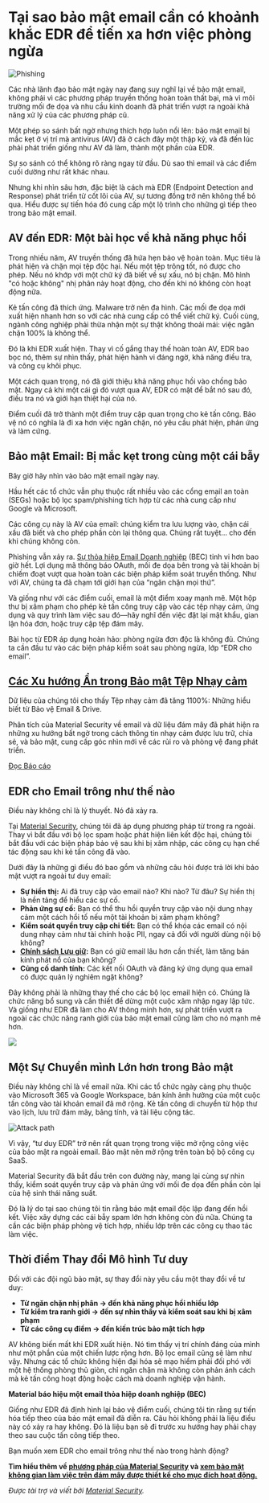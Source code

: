 # Tại sao bảo mật email cần có khoảnh khắc EDR để tiến xa hơn việc phòng ngừa

![Phishing](https://www.bleepstatic.com/content/hl-images/2024/03/25/phishing.jpg)

Các nhà lãnh đạo bảo mật ngày nay đang suy nghĩ lại về bảo mật email, không phải vì các phương pháp truyền thống hoàn toàn thất bại, mà vì môi trường mối đe dọa và nhu cầu kinh doanh đã phát triển vượt ra ngoài khả năng xử lý của các phương pháp cũ.

Một phép so sánh bất ngờ nhưng thích hợp luôn nổi lên: bảo mật email bị mắc kẹt ở vị trí mà antivirus (AV) đã ở cách đây một thập kỷ, và đã đến lúc phải phát triển giống như AV đã làm, thành một phần của EDR.

Sự so sánh có thể không rõ ràng ngay từ đầu. Dù sao thì email và các điểm cuối dường như rất khác nhau.

Nhưng khi nhìn sâu hơn, đặc biệt là cách mà EDR (Endpoint Detection and Response) phát triển từ cốt lõi của AV, sự tương đồng trở nên không thể bỏ qua. Hiểu được sự tiến hóa đó cung cấp một lộ trình cho những gì tiếp theo trong bảo mật email.

## AV đến EDR: Một bài học về khả năng phục hồi

Trong nhiều năm, AV truyền thống đã hứa hẹn bảo vệ hoàn toàn. Mục tiêu là phát hiện và chặn mọi tệp độc hại. Nếu một tệp trông tốt, nó được cho phép. Nếu nó khớp với một chữ ký đã biết về sự xấu, nó bị chặn. Mô hình "có hoặc không" nhị phân này hoạt động, cho đến khi nó không còn hoạt động nữa.

Kẻ tấn công đã thích ứng. Malware trở nên đa hình. Các mối đe dọa mới xuất hiện nhanh hơn so với các nhà cung cấp có thể viết chữ ký. Cuối cùng, ngành công nghiệp phải thừa nhận một sự thật không thoải mái: việc ngăn chặn 100% là không thể.

Đó là khi EDR xuất hiện. Thay vì cố gắng thay thế hoàn toàn AV, EDR bao bọc nó, thêm sự nhìn thấy, phát hiện hành vi đáng ngờ, khả năng điều tra, và công cụ khôi phục.

Một cách quan trọng, nó đã giới thiệu khả năng phục hồi vào chồng bảo mật. Ngay cả khi một cái gì đó vượt qua AV, EDR có mặt để bắt nó sau đó, điều tra nó và giới hạn thiệt hại của nó.

Điểm cuối đã trở thành một điểm truy cập quan trọng cho kẻ tấn công. Bảo vệ nó có nghĩa là đi xa hơn việc ngăn chặn, nó yêu cầu phát hiện, phản ứng và làm cứng.

## Bảo mật Email: Bị mắc kẹt trong cùng một cái bẫy

Bây giờ hãy nhìn vào bảo mật email ngày nay.

Hầu hết các tổ chức vẫn phụ thuộc rất nhiều vào các cổng email an toàn (SEGs) hoặc bộ lọc spam/phishing tích hợp từ các nhà cung cấp như Google và Microsoft.

Các công cụ này là AV của email: chúng kiểm tra lưu lượng vào, chặn cái xấu đã biết và cho phép phần còn lại thông qua. Chúng rất tuyệt… cho đến khi chúng không còn.

Phishing vẫn xảy ra. [Sự thỏa hiệp Email Doanh nghiệp](https://material.security/use-cases/stop-business-email-compromise-bec-and-vendor-email-compromise-vec?utm%5Fsource=third-party&utm%5Fmedium=website&utm%5Fcampaign=20250818-bleepingcomputer) (BEC) tinh vi hơn bao giờ hết. Lợi dụng mã thông báo OAuth, mối đe dọa bên trong và tài khoản bị chiếm đoạt vượt qua hoàn toàn các biện pháp kiểm soát truyền thống. Như với AV, chúng ta đã chạm tới giới hạn của “ngăn chặn mọi thứ”.

Và giống như với các điểm cuối, email là một điểm xoay mạnh mẽ. Một hộp thư bị xâm phạm cho phép kẻ tấn công truy cập vào các tệp nhạy cảm, ứng dụng và quy trình làm việc sau đó—hãy nghĩ đến việc đặt lại mật khẩu, gian lận hóa đơn, hoặc truy cập tệp đám mây.

Bài học từ EDR áp dụng hoàn hảo: phòng ngừa đơn độc là không đủ. Chúng ta cần đầu tư vào các biện pháp kiểm soát sau phòng ngừa, lớp “EDR cho email”.

## [Các Xu hướng Ẩn trong Bảo mật Tệp Nhạy cảm](https://material.security/resources/exploring-sensitive-data-trends-what-weve-learned-from-protecting-email-and-files?utm%5Fsource=third-party&utm%5Fmedium=website&utm%5Fcampaign=20250818-bleepingcomputer)

Dữ liệu của chúng tôi cho thấy Tệp nhạy cảm đã tăng 1100%: Những hiểu biết từ Bảo vệ Email & Drive.

Phân tích của Material Security về email và dữ liệu đám mây đã phát hiện ra những xu hướng bất ngờ trong cách thông tin nhạy cảm được lưu trữ, chia sẻ, và bảo mật, cung cấp góc nhìn mới về các rủi ro và phòng vệ đang phát triển.

[Đọc Báo cáo](https://material.security/resources/exploring-sensitive-data-trends-what-weve-learned-from-protecting-email-and-files?utm%5Fsource=third-party&utm%5Fmedium=website&utm%5Fcampaign=20250818-bleepingcomputer)

## EDR cho Email trông như thế nào

Điều này không chỉ là lý thuyết. Nó đã xảy ra.

Tại [Material Security](https://material.security/?utm%5Fsource=third-party&utm%5Fmedium=website&utm%5Fcampaign=20250818-bleepingcomputer), chúng tôi đã áp dụng phương pháp từ trong ra ngoài. Thay vì bắt đầu với bộ lọc spam hoặc phát hiện liên kết độc hại, chúng tôi bắt đầu với các biện pháp bảo vệ sau khi bị xâm nhập, các công cụ hạn chế tác động sau khi kẻ tấn công đã vào.

Dưới đây là những gì điều đó bao gồm và những câu hỏi được trả lời khi bảo mật vượt ra ngoài tư duy email:

* **Sự hiển thị:** Ai đã truy cập vào email nào? Khi nào? Từ đâu? Sự hiển thị là nền tảng để hiểu các sự cố.
* **Phản ứng sự cố:** Bạn có thể thu hồi quyền truy cập vào nội dung nhạy cảm một cách hồi tố nếu một tài khoản bị xâm phạm không?
* **Kiểm soát quyền truy cập chi tiết:** Bạn có thể khóa các email có nội dung nhạy cảm như tài chính hoặc PII, ngay cả đối với người dùng nội bộ không?
* **[Chính sách Lưu giữ](https://material.security/workspace-resources/mastering-email-retention-policy-to-protect-sensitive-data?utm%5Fsource=third-party&utm%5Fmedium=website&utm%5Fcampaign=20250818-bleepingcomputer):** Bạn có giữ email lâu hơn cần thiết, làm tăng bán kính phát nổ của bạn không?
* **Củng cố danh tính:** Các kết nối OAuth và đăng ký ứng dụng qua email có được quản lý nghiêm ngặt không?

Đây không phải là những thay thế cho các bộ lọc email hiện có. Chúng là chức năng bổ sung và cần thiết để dừng một cuộc xâm nhập ngay lập tức. Và giống như EDR đã làm cho AV thông minh hơn, sự phát triển vượt ra ngoài các chức năng ranh giới của bảo mật email cũng làm cho nó mạnh mẽ hơn.

![](https://www.bleepstatic.com/images/news/security/m/material/email-edr-moment/detection.gif)

## Một Sự Chuyển mình Lớn hơn trong Bảo mật

Điều này không chỉ là về email nữa. Khi các tổ chức ngày càng phụ thuộc vào Microsoft 365 và Google Workspace, bán kính ảnh hưởng của một cuộc tấn công vào tài khoản email đã mở rộng. Kẻ tấn công di chuyển từ hộp thư vào lịch, lưu trữ đám mây, bảng tính, và tài liệu cộng tác.

![Attack path](https://www.bleepstatic.com/images/news/security/m/material/email-edr-moment/attack-path.png)

Vì vậy, “tư duy EDR” trở nên rất quan trọng trong việc mở rộng công việc của bảo mật ra ngoài email. Bảo mật nên mở rộng trên toàn bộ bộ công cụ SaaS.

Material Security đã bắt đầu trên con đường này, mang lại cùng sự nhìn thấy, kiểm soát quyền truy cập và phản ứng với mối đe dọa đến phần còn lại của hệ sinh thái năng suất.

Đó là lý do tại sao chúng tôi tin rằng bảo mật email độc lập đang đến hồi kết. Việc xây dựng các cái bẫy spam lớn hơn không còn đủ nữa. Chúng ta cần các biện pháp phòng vệ tích hợp, nhiều lớp trên các công cụ thao tác làm việc.

## Thời điểm Thay đổi Mô hình Tư duy

Đối với các đội ngũ bảo mật, sự thay đổi này yêu cầu một thay đổi về tư duy:

* **Từ ngăn chặn nhị phân → đến khả năng phục hồi nhiều lớp**
* **Từ kiểm tra ranh giới → đến sự nhìn thấy và kiểm soát sau khi bị xâm phạm**
* **Từ các công cụ điểm → đến kiến trúc bảo mật tích hợp**

AV không biến mất khi EDR xuất hiện. Nó tìm thấy vị trí chính đáng của mình như một phần của một chiến lược rộng hơn. Bộ lọc email cũng sẽ làm như vậy. Nhưng các tổ chức không hiện đại hóa sẽ mạo hiểm phải đối phó với một hệ thống phòng thủ giòn, chỉ ngăn chặn mà không còn phản ánh cách mà kẻ tấn công hoạt động hoặc cách mà doanh nghiệp vận hành.

**Material báo hiệu một email thỏa hiệp doanh nghiệp (BEC)**

Giống như EDR đã định hình lại bảo vệ điểm cuối, chúng tôi tin rằng sự tiến hóa tiếp theo của bảo mật email đã diễn ra. Câu hỏi không phải là liệu điều này có xảy ra hay không. Đó là liệu bạn sẽ đi trước xu hướng hay phải chạy theo sau cuộc tấn công tiếp theo.

Bạn muốn xem EDR cho email trông như thế nào trong hành động?

**Tìm hiểu thêm về [phương pháp của Material Security](https://material.security/resources/beyond-the-inbox-unifying-cloud-workspace-security?utm%5Fsource=third-party&utm%5Fmedium=website&utm%5Fcampaign=20250818-bleepingcomputer) và [xem bảo mật không gian làm việc trên đám mây được thiết kế cho mục đích hoạt động.](https://material.security/request-demo?utm%5Fsource=third-party&utm%5Fmedium=website&utm%5Fcampaign=20250818-bleepingcomputer)**

_Được tài trợ và viết bởi [Material Security](https://material.security/request-demo?utm%5Fsource=third-party&utm%5Fmedium=website&utm%5Fcampaign=20250818-bleepingcomputer)._